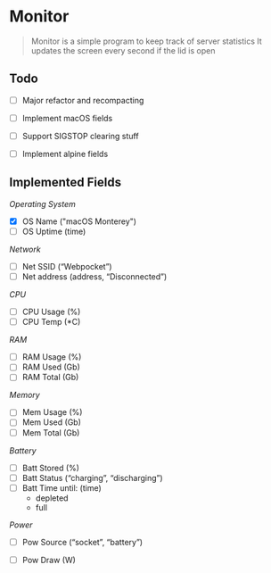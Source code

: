 # Monitor

> Monitor is a simple program to keep track of server statistics
> It updates the screen every second if the lid is open

## Todo
- [ ] Major refactor and recompacting
- [ ] Implement macOS fields
- [ ] Support SIGSTOP clearing stuff
- [ ] Implement alpine fields


## Implemented Fields

*Operating System*
- [x] OS Name   ("macOS Monterey")
- [ ] OS Uptime (time)

*Network*
- [ ] Net SSID    (“Webpocket”)
- [ ] Net address (address, “Disconnected”)

*CPU*
- [ ] CPU Usage (%)
- [ ] CPU Temp  (*C)

*RAM*
- [ ] RAM Usage (%)
- [ ] RAM Used  (Gb)
- [ ] RAM Total (Gb)

*Memory*
- [ ] Mem Usage (%)
- [ ] Mem Used  (Gb)
- [ ] Mem Total (Gb)

*Battery*
- [ ] Batt Stored      (%)
- [ ] Batt Status      (“charging”, “discharging”)
- [ ] Batt Time until: (time)
    - depleted
    - full

*Power*
- [ ] Pow Source (“socket”, “battery”)
- [ ] Pow Draw   (W)

